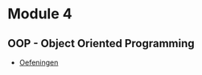 # Module 4

## OOP - Object Oriented Programming

- [Oefeningen](vakken/Uitdovend_J1/oop/module4/algemeen.md)
